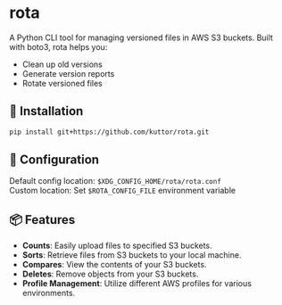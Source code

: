 # rota

A Python CLI tool for managing versioned files in AWS S3 buckets. Built with boto3, rota helps you:

- Clean up old versions
- Generate version reports
- Rotate versioned files

## 🚀 Installation

```bash
pip install git+https://github.com/kuttor/rota.git
```

## 🔧 Configuration

Default config location: `$XDG_CONFIG_HOME/rota/rota.conf`  
Custom location: Set `$ROTA_CONFIG_FILE` environment variable

## 📦 Features

- **Counts**: Easily upload files to specified S3 buckets.
- **Sorts**: Retrieve files from S3 buckets to your local machine.
- **Compares**: View the contents of your S3 buckets.
- **Deletes**: Remove objects from your S3 buckets.
- **Profile Management**: Utilize different AWS profiles for various environments.
